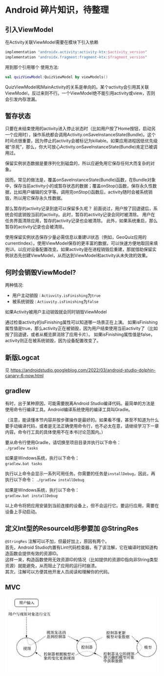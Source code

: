 # Android 碎片知识，待整理

## 引入ViewModel

在Activity关联ViewModel需要在模块下引入依赖

```groovy
implementation "androidx.activity:activity-ktx:$activity_version"
implementation "androidx.fragment:fragment-ktx:$fragment_version"
```

用到那个引用哪个
使用方法:

```kotlin
val quizViewModel:QuizViewModel by viewModels()
```

QuizViewModel和MainActivity的关系是单向的。某个activity会引用其关联ViewModel，反过来则不行。一个ViewModel绝不能引用activity或view，否则会引发内存泄漏。

## 暂存状态

只要在未结束使用的activity进入停止状态时（比如用户按了Home按钮，启动另一个应用时），操作系统都会调用Activity.onSaveInstanceState(Bundle)。这个时间点很重要，因为停止的activity会被标记为killable。如果应用进程因低优先级被“杀死”，那么，你大可放心Activity.onSaveInstanceState(Bundle)肯定已被调用过。

保留实例状态数据是要序列化到磁盘的，所以应避免用它保存任何大而复杂的对象。

因而，常见的做法是，覆盖onSaveInstanceState(Bundle)函数，在Bundle对象中，保存当前activity小的或暂存状态的数据；覆盖onStop()函数，保存永久性数据，比如用户编辑的文字等。调用完onStop()函数后，activity随时会被系统销毁，所以用它保存永久性数据。

那么暂存的activity记录到底可以保留多久呢？
前面说过，用户按了回退键后，系统会彻底销毁当前的activity。此时，暂存的activity记录会同时被清除。
用户在任务界面清除应用，暂存的activity记录也会被清除。
此外，如果系统重启，那么暂存的activity记录也会被清除。

使用保留实例状态保存少量必需信息以重建UI状态（例如，GeoQuiz应用的currentIndex）。使用ViewModel保存的更丰富的数据，可以快速方便地取回来填充UI，以应对设备配置改变。如果activity是在进程销毁后重建，那就借助保留实例状态先创建ViewModel，从而达到ViewModel和activity从未失效的效果。

## 何时会销毁ViewModel?

两种情况:

- 用户主动销毁 : `Actiuvity.isFinishing`为`true`
- 被系统销毁 : `Actiuvity.isFinishing`为`false`

如果Activity被用户主动销毁就会同时销毁ViewModel

通过检查activity的isFinishing属性可以知道哪一场景正在上演。
如果isFinishing属性值是true，那么activity正在被销毁，因为用户结束使用当前activity了（比如按了回退键，或者从概览屏消除了应用卡片）。
如果isFinishing属性值是false，activity则正在被系统销毁，因为设备配置改变了。

## 新版Logcat

见 <https://androidstudio.googleblog.com/2022/03/android-studio-dolphin-canary-6-now.html>

## gradlew

有时，出于某种原因，可能需要脱离Android Studio编译代码。最简单的方法是使用命令行编译工具。Android编译系统使用的编译工具叫Gradle。

（注意，能读懂本节内容并按步骤操作是最好的。如果看不懂，甚至不知道为什么要手动编译代码，或者是无法正确使用命令行，也不必太在意，请继续学习下一章内容。命令行工具的具体使用不在本书讨论范围内。）

要从命令行使用Gradle，请切换至项目目录并执行以下命令：  
`./gradlew tasks`

如果是Windows系统，执行以下命令：  
`gradlew.bat tasks`

执行以上命令会显示一系列可用任务。你需要的任务是`installDebug`，因此，再执行以下命令：
`./gradlew installDebug`

如果是Windows系统，执行以下命令：  
`gradlew.bat installDebug`  

以上命令将把应用安装到当前连接的设备上，但不会运行它。要运行应用，需要在设备上手动启动。

## 定义Int型的ResourceId形参要加 @StringRes

`@StringRes` 注解可以不加，但最好加上，原因有两个。  
首先，Android Studio内置有Lint代码检查器，有了该注解，它在编译时就知道构造函数会提供有效的资源ID。  
这样一来，构造函数使用无效资源ID的情况（比如提供的资源ID指向非String类型资源）就能避免，从而阻止了应用的运行时崩溃。  
其次，注解可以方便其他开发人员阅读和理解你的代码。

## MVC

![MVC](mvc.png)

